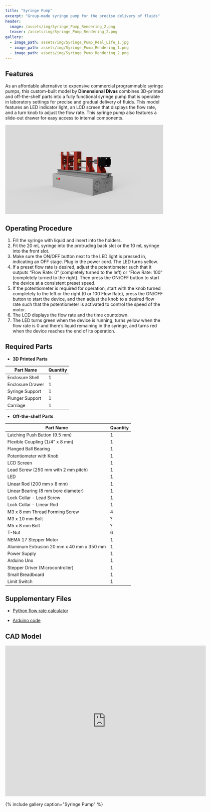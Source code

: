```yaml
---
title: "Syringe Pump"
excerpt: "Group-made syringe pump for the precise delivery of fluids"
header:
  image: /assets/img/Syringe_Pump_Rendering_2.png
  teaser: /assets/img/Syringe_Pump_Rendering_2.png
gallery:
  - image_path: assets/img/Syringe_Pump_Real_Life_1.jpg
  - image_path: assets/img/Syringe_Pump_Rendering_1.png
  - image_path: assets/img/Syringe_Pump_Rendering_2.png
---
```


## **Features**

As an affordable alternative to expensive commercial programmable syringe pumps, this custom-built model by **Dimensional Divas** combines 3D-printed and off-the-shelf parts into a fully functional syringe pump that is operable in laboratory settings for precise and gradual delivery of fluids. This model features an LED indicator light, an LCD screen that displays the flow rate, and a turn knob to adjust the flow rate. This syringe pump also features a slide-out drawer for easy access to internal components.

<img src="/assets/img/Syringe_Pump_Rendering_1.png" alt="Syringe Pump" style="width:600px;"/>

## **Operating Procedure**

1. Fill the syringe with liquid and insert into the holders. 
2. Fit the 20 mL syringe into the protruding back slot or the 10 mL syringe into the front slot. 
3. Make sure the ON/OFF button next to the LED light is pressed in, indicating an OFF stage. Plug in the power cord. The LED turns yellow. 
4. If a preset flow rate is desired, adjust the potentiometer such that it outputs “Flow Rate: 0” (completely turned to the left) or “Flow Rate: 100” (completely turned to the right). Then press the ON/OFF button to start the device at a consistent preset speed. 
5. If the potentiometer is required for operation, start with the knob turned completely to the left or the right (0 or 100 Flow Rate), press the ON/OFF button to start the device, and then adjust the knob to a desired flow rate such that the potentiometer is activated to control the speed of the motor. 
6. The LCD displays the flow rate and the time countdown. 
7. The LED turns green when the device is running, turns yellow when the flow rate is 0 and there’s liquid remaining in the syringe, and turns red when the device reaches the end of its operation. 

## **Required Parts**

- **3D Printed Parts**

| Part Name | Quantity |
| --- | --- |
| Enclosure Shell | 1 |
| Enclosure Drawer | 1 |
| Syringe Support | 1 |
| Plunger Support | 1 |
| Carriage | 1 |

- **Off-the-shelf Parts**

| Part Name | Quantity |
| --- | --- |
| Latching Push Button (9.5 mm)| 1 |
| Flexible Coupling (1/4" x 8 mm) | 1 |
| Flanged Ball Bearing | 1 |
| Potentiometer with Knob | 1 |
| LCD Screen | 1 |
| Lead Screw (250 mm with 2 mm pitch) | 1 |
| LED | 1 |
| Linear Rod (200 mm x 8 mm) | 1 |
| Linear Bearing (8 mm bore diameter) | 1 |
| Lock Collar - Lead Screw | 1 |
| Lock Collar - Linear Rod | 1 |
| M3 x 8 mm Thread Forming Screw | 4 |
| M3 x 10 mm Bolt | ? |
| M5 x 8 mm Bolt | ? |
| T-Nut | 6 |
| NEMA 17 Stepper Motor | 1 |
| Aluminum Extrusion 20 mm x 40 mm x 350 mm | 1 |
| Power Supply | 1 |
| Arduino Uno | 1 |
| Stepper Driver (Microcontroller) | 1 |
| Small Breadboard | 1 |
| Limit Switch | 1 |

## **Supplementary Files**

- [Python flow rate calculator](https://github.com/aaron-xu1009/aaron-xu1009.github.io/blob/main/_data/Flow_Rate_Calc.py)

- [Arduino code](https://github.com/aaron-xu1009/aaron-xu1009.github.io/blob/main/_data/Arduino_Code.ino)

## **CAD Model**
<iframe src="https://vanderbilt643.autodesk360.com/shares/public/SH512d4QTec90decfa6e1faab3ee761fd268?mode=embed" width="640" height="480" allowfullscreen="true" webkitallowfullscreen="true" mozallowfullscreen="true"  frameborder="0"></iframe>

{% include gallery caption="Syringe Pump" %}
